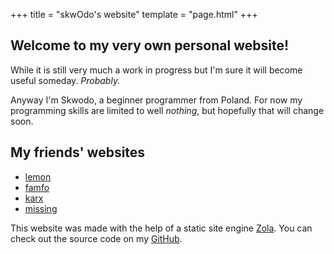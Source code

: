 +++
title = "skwOdo's website"
template = "page.html"
+++
<div id="box">

## Welcome to my very own personal website!

While it is still very much a work in progress but I'm sure it will become useful someday. *Probably.*

Anyway I'm Skwodo, a beginner programmer from Poland. For now my programming skills are limited to well *nothing*, but hopefully that will change soon.

## My friends' websites
* [lemon](https://lemonsh.moe) 
* [famfo](https://famfo.xyz)
* [karx](https://karx.xyz)
* [missing](https://missingpiece.dev)

This website was made with the help of a static site engine [Zola](https://getzola.org). You can check out the source code on my [GitHub](https://github.com/skwodo/skwodo.com).
</div>
